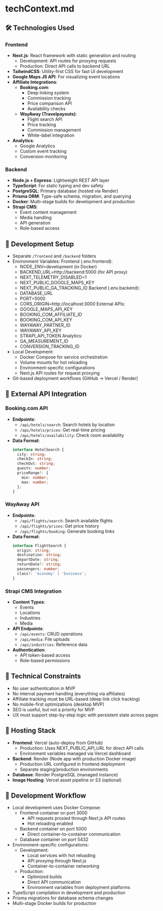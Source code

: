 # techContext.md

## 🛠 Technologies Used

### Frontend

- **Next.js**: React framework with static generation and routing
  - Development: API routes for proxying requests
  - Production: Direct API calls to backend URL
- **TailwindCSS**: Utility-first CSS for fast UI development
- **Google Maps JS API**: For visualizing event locations
- **Affiliate Integrations**:
  - **Booking.com**:
    - Deep linking system
    - Commission tracking
    - Price comparison API
    - Availability checks
  - **WayAway (Travelpayouts)**:
    - Flight search API
    - Price tracking
    - Commission management
    - White-label integration
- **Analytics**:
  - Google Analytics
  - Custom event tracking
  - Conversion monitoring

### Backend

- **Node.js + Express**: Lightweight REST API layer
- **TypeScript**: For static typing and dev safety
- **PostgreSQL**: Primary database (hosted via Render)
- **Prisma ORM**: Type-safe schema, migration, and querying
- **Docker**: Multi-stage builds for development and production
- **Strapi CMS**:
  - Event content management
  - Media handling
  - API generation
  - Role-based access

## 🧪 Development Setup

- Separate `/frontend` and `/backend` folders
- Environment Variables:
  Frontend (.env.frontend):
    - NODE_ENV=development (in Docker)
    - BACKEND_URL=http://backend:5000 (for API proxy)
    - NEXT_TELEMETRY_DISABLED=1
    - NEXT_PUBLIC_GOOGLE_MAPS_KEY
    - NEXT_PUBLIC_GA_TRACKING_ID
  Backend (.env.backend):
    - DATABASE_URL
    - PORT=5000
    - CORS_ORIGIN=http://localhost:3000
  External APIs:
    - GOOGLE_MAPS_API_KEY
    - BOOKING_COM_AFFILIATE_ID
    - BOOKING_COM_API_KEY
    - WAYAWAY_PARTNER_ID
    - WAYAWAY_API_KEY
    - STRAPI_API_TOKEN
  Analytics:
    - GA_MEASUREMENT_ID
    - CONVERSION_TRACKING_ID
- Local Development:
  - Docker Compose for service orchestration
  - Volume mounts for hot reloading
  - Environment-specific configurations
  - Next.js API routes for request proxying
- Git-based deployment workflows (GitHub → Vercel / Render)

## 🔌 External API Integration

### Booking.com API
- **Endpoints**:
  - `/api/hotels/search`: Search hotels by location
  - `/api/hotels/prices`: Get real-time pricing
  - `/api/hotels/availability`: Check room availability
- **Data Format**:
  ```typescript
  interface HotelSearch {
    city: string;
    checkIn: string;
    checkOut: string;
    guests: number;
    priceRange?: {
      min: number;
      max: number;
    };
  }
  ```

### WayAway API
- **Endpoints**:
  - `/api/flights/search`: Search available flights
  - `/api/flights/prices`: Get price history
  - `/api/flights/booking`: Generate booking links
- **Data Format**:
  ```typescript
  interface FlightSearch {
    origin: string;
    destination: string;
    departDate: string;
    returnDate?: string;
    passengers: number;
    class?: 'economy' | 'business';
  }
  ```

### Strapi CMS Integration
- **Content Types**:
  - Events
  - Locations
  - Industries
  - Media
- **API Endpoints**:
  - `/api/events`: CRUD operations
  - `/api/media`: File uploads
  - `/api/industries`: Reference data
- **Authentication**:
  - API token-based access
  - Role-based permissions

## 🚧 Technical Constraints

- No user authentication in MVP
- No internal payment handling (everything via affiliates)
- Affiliate tracking must be URL-based (deep link click tracking)
- No mobile-first optimizations (desktop MVP)
- SEO is useful, but not a priority for MVP
- UX must support step-by-step logic with persistent state across pages

## 🧱 Hosting Stack

- **Frontend**: Vercel (auto-deploy from GitHub)
  - Production: Uses NEXT_PUBLIC_API_URL for direct API calls
  - Environment variables managed via Vercel dashboard
- **Backend**: Render (Node app with production Docker image)
  - Production URL configured in frontend deployment
  - Separate staging/production environments
- **Database**: Render PostgreSQL (managed instance)
- **Image Hosting**: Vercel asset pipeline or S3 (optional)

## 🔄 Development Workflow

- Local development uses Docker Compose:
  - Frontend container on port 3000
    - API requests proxied through Next.js API routes
    - Hot reloading enabled
  - Backend container on port 5000
    - Direct container-to-container communication
  - Database container on port 5432
- Environment-specific configurations:
  - Development: 
    - Local services with hot reloading
    - API proxying through Next.js
    - Container-to-container networking
  - Production:
    - Optimized builds
    - Direct API communication
    - Environment variables from deployment platforms
- TypeScript compilation in development and production
- Prisma migrations for database schema changes
- Multi-stage Docker builds for production
